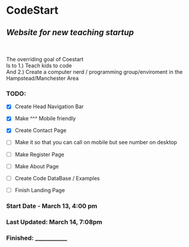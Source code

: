 # CodeStart
## _Website for new teaching startup_
<br>
<br>
The overriding goal of Coestart<br>
Is to 1.) Teach kids to code<br>
And 2.) Create a computer nerd / programming group/enviroment in the<br>
Hampstead/Manchester Area


### TODO:
- [x] Create Head Navigation Bar
- [x] Make ^^^ Mobile friendly
- [x] Create Contact Page
- [ ] Make it so that you can call on mobile but see number on desktop
- [ ] Make Register Page
- [ ] Make About Page
- [ ] Create Code DataBase / Examples
- [ ] Finish Landing Page



### Start Date - March 13, 4:00 pm

### Last Updated: March 14, 7:08pm

### Finished: ___________

